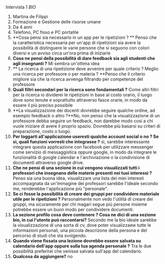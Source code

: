 Intervista 1 
*BIO*
1) Martina de Filippi
2) Formazione e Gestione  delle risorse umane
3) Da 4 anni 
4) Telefono, PC fisso e PC portatile
5) **Cosa pensi sia necessario in un app per le ripetizioni ? ** Penso che la caratteristica necessaria per un'app di ripetizioni sia
avere la possibilità di distinguere le varie persone che si seguono con colori diversi e un avviso circa un'ora prima di iniziarle 
6) **Cosa ne pensi della possibilità di dare feedback sia agli studenti che agli insegnanti ?** Mi sembra un'ottima idea
7) ** La ricerca di una ripetizione deve avvenire per quale criterio ? Meglio una ricerca per professore o per materia ? **Penso che 
il criterio migliore sia che la ricerca avvenga filtrando per competenze del professore
8) **Quali filtri secondari per la ricerca sono fondamentali ?** Come altri filtri per la ricerca io dividerei le ripetizioni in base al costo orario,
il luogo dove sono tenute e soprattutto attraverso fasce orarie, in modo da essere il più preciso possibile
9) **La visualizzazione dei docenti dovrebbe seguire qualche ordine, ad esempio feedback o altro ?**No, non penso che la visualizzazione di un professore
debba seguire un feedback, non darebbe modo così a chi vuole iniziare di avere il proprio spazio. Dovrebbe più basarsi su criteri di preparazione, costo o luogo.
10) **Per loggarti all'applicazione useresti qualche account social o no ? Se sì, quali funzioni vorresti che integrasse ?** sì, sarebbe interessante integrare questa
applicazione con facebook per utilizzare messenger come servizio di messaggistica oppure google, in modo da integrare le funzionalità di google calendar e l'archiviazione
o la condivisione di documenti attraverso google drive.
11) **Che ne pensi di una sezione in cui vengono visualizzati tutti i professori che insegnano delle materie presenti nei tuoi interessi ?** Penso sia una buona idea,
visualizzare una lista dei miei interesti accompagnata da un'immagine dei professori sarebbe l'ideale secondo me, renderebbe l'applicazione più "personale".
12) **Se ci fosse la possibilità di creare dei gruppi per condividere materiale utile per le ripetizioni ?** Personalmente non vedo l'utilità di creare dei gruppi, ma sicuramente 
per chi magari segue più persone insieme potrebbe essere un buon modo per condividere documenti.
13) **La sezione profilo cosa deve contenere ? Cosa ne dici di una sezione bio, in cui l'utente può raccontarsi?** Secondo me la bio ideale sarebbe la visualizzazione
di una sorta di cv, dove poter visualizzaew tutte le informazioni personali, una piccola descrizone della persona e del percorso di studi che sta svolgendo.
14) **Quando viene fissata una lezione dovrebbe essere salvata su calendario dell'app oppure sulla tua agenda personale ?** Tra le due possibilità preferirei che 
venisse salvata sull'app del calendario.
15) **Qualcosa da aggiungere?** no